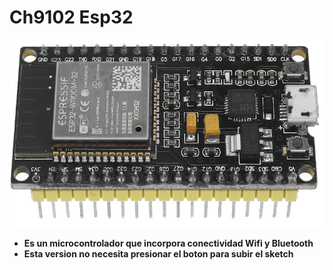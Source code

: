 # Ch9102 Esp32

<img src="https://github.com/IDiegoUlises/Esp32-Instalacion-y-Hola-Mundo/blob/main/Images/Esp32-Imagen2.jpg" width="600" height="300" />

* **Es un microcontrolador que incorpora conectividad Wifi y Bluetooth**
* **Esta version no necesita presionar el boton para subir el sketch**
